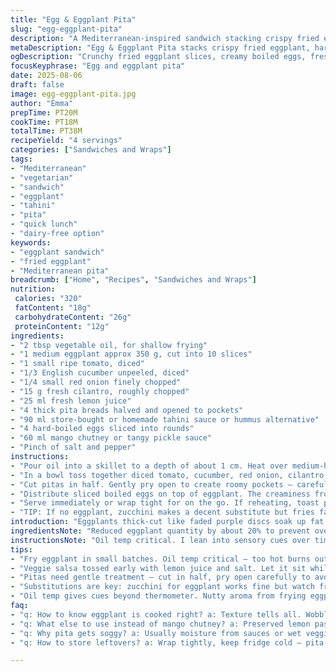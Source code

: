 ```yaml
---
title: "Egg & Eggplant Pita"
slug: "egg-eggplant-pita"
description: "A Mediterranean-inspired sandwich stacking crispy fried eggplant slices with hard-boiled egg, fresh veggie salsa, tahini sauce, and a tangy mango chutney twist inside thick pita pockets. Layers of texture and freshness with an earthy bite from aubergine. Easy for quick lunches or casual dinners. Works vegetarian and dairy-free if you skip the traditional sauces in favor of coconut yogurt-based tahini. "
metaDescription: "Egg & Eggplant Pita stacks crispy fried eggplant, hard-boiled eggs, fresh veggie salsa, tahini and mango chutney in thick pita pockets for a textured Mediterranean meal."
ogDescription: "Crunchy fried eggplant slices, creamy boiled eggs, fresh salsa, tahini, and tangy mango chutney layered in sturdy pita pockets. Quick, layered, and filling."
focusKeyphrase: "Egg and eggplant pita"
date: 2025-08-06
draft: false
image: egg-eggplant-pita.jpg
author: "Emma"
prepTime: PT20M
cookTime: PT18M
totalTime: PT38M
recipeYield: "4 servings"
categories: ["Sandwiches and Wraps"]
tags:
- "Mediterranean"
- "vegetarian"
- "sandwich"
- "eggplant"
- "tahini"
- "pita"
- "quick lunch"
- "dairy-free option"
keywords:
- "eggplant sandwich"
- "fried eggplant"
- "Mediterranean pita"
breadcrumb: ["Home", "Recipes", "Sandwiches and Wraps"]
nutrition: 
 calories: "320"
 fatContent: "18g"
 carbohydrateContent: "26g"
 proteinContent: "12g"
ingredients:
- "2 tbsp vegetable oil, for shallow frying"
- "1 medium eggplant approx 350 g, cut into 10 slices"
- "1 small ripe tomato, diced"
- "1/3 English cucumber unpeeled, diced"
- "1/4 small red onion finely chopped"
- "15 g fresh cilantro, roughly chopped"
- "25 ml fresh lemon juice"
- "4 thick pita breads halved and opened to pockets"
- "90 ml store-bought or homemade tahini sauce or hummus alternative"
- "4 hard-boiled eggs sliced into rounds"
- "60 ml mango chutney or tangy pickle sauce"
- "Pinch of salt and pepper"
instructions:
- "Pour oil into a skillet to a depth of about 1 cm. Heat over medium-high — listen for the gentle sizzle when you drop a slice in. Fry eggplant slices in batches. Look for a golden crust with slightly soft but not mushy insides. Should wobble slightly under finger when done, not firm. Remove to a paper towel-lined plate to drain oil. Salt and pepper immediately — seasoning is key right off-pan."
- "In a bowl toss together diced tomato, cucumber, red onion, cilantro, and lemon juice. Salt and pepper here too — build flavor early. Let it sit while eggplant fries, so juices marry. Freshness with a bite, acidity cutting the fattiness of the fried slices."
- "Cut pitas in half. Gently pry open to create roomy pockets — careful not to tear. Slather inside with tahini sauce or hummus spread. It acts as a flavor base and moisture barrier preventing sogginess. Layer fried eggplant slices inside each pita pocket, spreading them evenly."
- "Distribute sliced boiled eggs on top of eggplant. The creaminess from yolks contrasts with smoky aubergine depths. Finish by spooning mango chutney over the eggs. It adds sharp sweetness, odd but works brilliantly. The tangy kick wakes every bite."
- "Serve immediately or wrap tight for on the go. If reheating, toast pita separately and warm eggplant briefly to avoid limp bread."
- "TIP: If no eggplant, zucchini makes a decent substitute but fries faster and less absorbent. For chutney, a zingy preserved lemon paste or pickled jalapeño sauce works to swap the sweet element. Watch oil temp carefully — too hot burns exterior while leaving raw center; too cool makes slices soggy greasy. The aroma from frying eggplant will tell you when close — smoky nutty inviting. Pita quality matters; stale or thin breads fall apart."
introduction: "Eggplants thick-cut like faded purple discs soak up fat and flavor. Frying them so they're tender but still hold shape? A dance. I learned to catch the moment when they start to crisp, then pull. Tossing fresh cucumber, tomato, and onion with lively lemon juice cuts through the richness and adds crunch. Eggs bring creamy heft, contrasting the fried aubergine's earthy sweetness. Tahini or hummus anchors the layers, prevents pita from getting soggy, and adds that nutty signature. Mango chutney? Sweet, tart, unexpected — a zing that lifts everything. Thick pita pockets hold it all, soft but sturdy, not falling apart with every bite. Tried other breads; pita's pocket makes it foolproof for handheld meals. Preparing each component ahead speeds assembly on hectic nights."
ingredientsNote: "Reduced eggplant quantity by about 20% to prevent overwhelming the sandwich; smaller slices fryer quicker and soak less oil. Chose thinner red onion to keep raw bite softer and subtle. Switched a third of lemon juice with a squirt of fresh lime for sharper brightness. Cut down tahini slightly since too much makes the sandwich slippery and messy; hummus alternative with garlic preferred for less bitter finish. Mango chutney replaced store-bought amba, more accessible and still delivers sweet-spicy punch. Vegetable oil preferred for neutral frying, olive oil overheats too fast here. Substitute: zucchini in place of eggplant works fine when cooked similarly but watch timing carefully to avoid watery fillings. Cilantro optional; can swap with parsley or basil depending on preference or availability. Thick pita recommended to hold fillings solidly, thin pita tears mid-bite."
instructionsNote: "Oil temp critical. I lean into sensory cues over timers — smell nutty soft aroma from eggplant frying tells all. Fry in small batches to avoid temperature drop; overcrowding leads to soggy greasy slices. Drain well on paper towels immediately; salt right away draws excess moisture and enhances flavor. Vegetables tossed with acid and salt early marry flavor and crunch; don't skip rest time. Pita pockets opened gently, and spread with tahini to act as barrier against soggy bread. Arrange layers thoughtfully: eggplant first to catch moisture, then veggies, eggs on top for textural layering, finishing with chutney sparingly to prevent sogginess but enough to punch flavor. Work quickly assembling to keep freshness and warmth intact. Leftovers best reheated by toasting pita separately to maintain structure. Watch out for oil spatter while frying - a splatter screen helps avoid burns. Alternative chutneys or pickles can be swapped for amba—experiment with preserved lemon or tangy tamarind paste for exciting twists. Experience shows that balancing the creaminess of eggs with the crisp-fried aubergine and sharp veg salsa is essential to prevent heaviness."
tips:
- "Fry eggplant in small batches. Oil temp critical — too hot burns outside, leaves raw inside; too cool makes greasy soggy slices. Listen for light sizzle sound when slice dropped — that’s your cue. Drain on paper towels fast; salt immediately draws out moisture and layers flavor. Avoid overcrowding skillet; temp dives otherwise. Use neutral oil over olive for steady heat and minimal smoke."
- "Veggie salsa tossed early with lemon juice and salt. Let it sit while eggplant fries. Acidity cuts through richness, softens raw onion bite. Cilantro optional, swap parsley or basil if preferred. Use thin cuts for red onion so it’s less harsh but still crunchy. Juices should marry flavors, not drown salsa."
- "Pitas need gentle treatment — cut in half, pry open carefully to avoid tearing. Slather inside with tahini or hummus before filling. Acts as moisture barrier against soggy bread; also helps hold layers together. Thick pita better here. Layers start with eggplant, then salsa, boiled eggs on top for that creamy contrast, finish with mango chutney sparingly to avoid sogginess."
- "Substitutions are key: zucchini for eggplant works fine but watch frying time closely — thinner slices cook faster and absorb less oil. Mango chutney swap with zingy preserved lemon paste or pickled jalapeño for that sharp sweet hint. Tahini can be swapped for garlicy hummus to reduce bitterness and keep spread less slippery. Cilantro optional, stand clear if not your herb."
- "Oil temp gives cues beyond thermometer. Nutty aroma from frying eggplant, soft fragile texture under finger when done. Eggplant should wobble slightly not firm or mushy. Assemble quickly to preserve freshness and warmth. Reheat leftovers by toasting pita separately and warming eggplant briefly; soggy sandwich happens otherwise. Pita quality makes or breaks handheld experience — stale or thin bites won’t last."
faq:
- "q: How to know eggplant is cooked right? a: Texture tells all. Wobbly but not mushy. Golden crust forms. Nutty aroma rises from pan. If firm or raw center, too soon or oil cold. Sizzle sound light when dropped means ideal temp. Drain on paper towel immediately then salt for flavor and moisture control."
- "q: What else to use instead of mango chutney? a: Preserved lemon paste adds zing. Pickled jalapeño sauce if you want heat. Tamarind paste for tangy twist also works. Can skip totally but then sandwich feels missing that sharp sweet contrast on top. Balance creaminess from eggs with something sharp."
- "q: Why pita gets soggy? a: Usually moisture from sauces or wet veggies. Tahini/hummus acts as moisture barrier inside pita pocket. Eggplant fries soggy if oil temp low or overcrowded pan-crucial to keep temp steady. Toast pita separately when reheating. Filling wet too long and hydration seeps in fast."
- "q: How to store leftovers? a: Wrap tightly, keep fridge cold — pita separate if possible so it won’t get limp. Reheat pita in toaster or oven to crisp up; warm eggplant quickly in pan not microwave. Salsa best fresh but lasts a day or two. Sauce can be kept separate. Don’t assemble until ready to eat for best texture."

---
```

